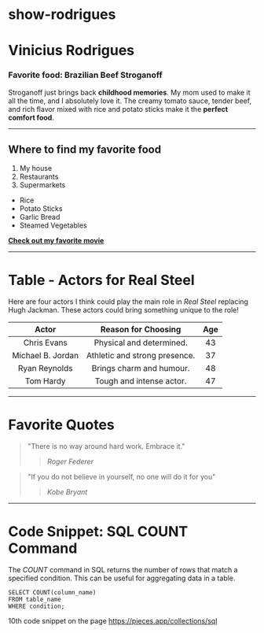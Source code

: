 # show-rodrigues
# Vinicius Rodrigues
### Favorite food: Brazilian Beef Stroganoff
Stroganoff just brings back **childhood memories**. My mom used to make it all the time, and I absolutely love it. The creamy tomato sauce, tender beef, and rich flavor mixed with rice and potato sticks make it the **perfect comfort food**.

---

## Where to find my favorite food
1. My house
2. Restaurants
3. Supermarkets

* Rice
* Potato Sticks
* Garlic Bread
* Steamed Vegetables

**[Check out my favorite movie](MyMovie.md)**

---

# Table - Actors for Real Steel
Here are four actors I think could play the main role in *Real Steel* replacing Hugh Jackman. These actors could bring something unique to the role!

| Actor             | Reason for Choosing           | Age   |
| :---------------: | :---------------------------: | :---: |
| Chris Evans       | Physical and determined.      | 43    |
| Michael B. Jordan | Athletic and strong presence. | 37    |
| Ryan Reynolds     | Brings charm and humour.      | 48    |
| Tom Hardy         | Tough and intense actor.      | 47    |

---

# Favorite Quotes
> "There is no way around hard work. Embrace it."
>> *Roger Federer*

> "If you do not believe in yourself, no one will do it for you"
>> *Kobe Bryant*

---

# Code Snippet: SQL COUNT Command
The *COUNT* command in SQL returns the number of rows that match a specified condition. This can be useful for aggregating data in a table.

```
SELECT COUNT(column_name)
FROM table_name
WHERE condition;
```

10th code snippet on the page <https://pieces.app/collections/sql>